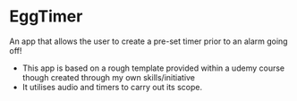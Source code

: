 # EggTimer
An app that allows the user to create a pre-set timer prior to an alarm going off!
* This app is based on a rough template provided within a udemy course though created through my own skills/initiative
* It utilises audio and timers to carry out its scope.
